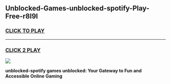 
## Unblocked-Games-unblocked-spotify-Play-Free-r8l9l
<h3>
<a href="https://premium76.site?title=unblocked-spotify&ref=12A">CLICK TO PLAY</a></h3>
<hr>

<h3>
<a href="https://premium76.site?title=unblocked-spotify&ref=12A">CLICK 2 PLAY</a>
  
</h3>

<a href="https://premium76.site?title=unblocked-spotify&ref=12A"><img src="https://clearcache.store/games.png"></a>


**unblocked-spotify games unblocked: Your Gateway to Fun and Accessible Online Gaming**
